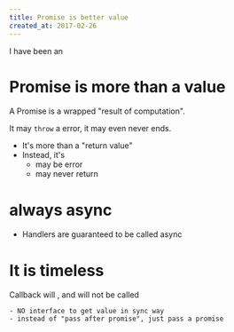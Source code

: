 ```yaml
---
title: Promise is better value
created_at: 2017-02-26
---
```


I have been an

# Promise is more than a value

A Promise is a wrapped "result of computation".

It may `throw` a error, it may even never ends.

- It's more than a "return value"
- Instead, it's 
    - may be error
    - may never return

# always async

- Handlers are guaranteed to be called async

# It is timeless

Callback will , and will not be called 

    - NO interface to get value in sync way
    - instead of "pass after promise", just pass a promise

